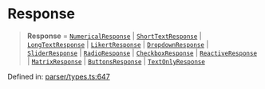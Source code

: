 # Response

> **Response** = [`NumericalResponse`](../interfaces/NumericalResponse.md) \| [`ShortTextResponse`](../interfaces/ShortTextResponse.md) \| [`LongTextResponse`](../interfaces/LongTextResponse.md) \| [`LikertResponse`](../interfaces/LikertResponse.md) \| [`DropdownResponse`](../interfaces/DropdownResponse.md) \| [`SliderResponse`](../interfaces/SliderResponse.md) \| [`RadioResponse`](../interfaces/RadioResponse.md) \| [`CheckboxResponse`](../interfaces/CheckboxResponse.md) \| [`ReactiveResponse`](../interfaces/ReactiveResponse.md) \| [`MatrixResponse`](../interfaces/MatrixResponse.md) \| [`ButtonsResponse`](../interfaces/ButtonsResponse.md) \| [`TextOnlyResponse`](../interfaces/TextOnlyResponse.md)

Defined in: [parser/types.ts:647](https://github.com/revisit-studies/study/blob/6d0bcf865c88e39cf1cf0007fe3f55213492c22c/src/parser/types.ts#L647)

